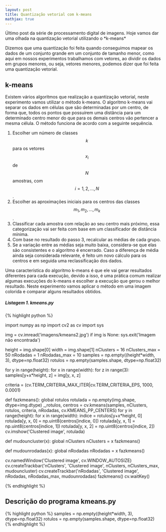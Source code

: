 ```yaml
---
layout: post
title: Quantização vetorial com k-means
mathjax: true
---
```



<div class="message">
  Último post da série de processamento digital de imagens. Hoje vamos dar uma olhada na quantização vetorial utilizando o *k-means*
</div>

Dizemos que uma quantização foi feita quando conseguimos mapear os dados de um conjunto grande em um conjunto de tamanho menor, como aqui em nossos experimentos trabalhamos com vetores, ao dividir os dados em grupos menores, ou seja, vetores menores, podemos dizer que foi feita uma quantização vetorial.

## k-means

Existem vários algoritmos que realização a quantização vetorial, neste experimento vamos utilizar o método k-means. O algoritmo k-means vai separar os dados em células que são determinadas por um centro, de forma que, todos os pontos que possuírem uma distância para um determinado centro menor do que para os demais centros vão pertencer a mesma célula. O método funciona de acordo com a seguinte sequência.

1. Escolher um número de classes $$ k $$ para os vetores $$ x_{i} $$ de $$ N $$ amostras, com $$ i = 1, 2, ..., N $$.
2. Escolher as aproximações iniciais para os centros das classes $$ m_{1}, m_{2}, ..., m_{k} $$.
3. Classificar cada amostra com relação ao seu centro mais próximo, essa categorização vai ser feita com base em um classificador de distância mínima.
4. Com base no resultado do passo 3, recalcular as médias de cada grupo.
5. Se a variação entre as médias seja muito baixa, considera-se que elas são consistentes e o algoritmo é encerrado. Caso a diferença de média ainda seja considerada relevante, é feito um novo cálculo para os centros e em seguida uma reclassificação dos dados.

Uma característica do algoritmo k-means é que ele vai gerar resultados diferentes para cada execução, devido a isso, é uma prática comum realizar algumas execuções do k-means e escolher a execução que gerou o melhor resultado. Neste experimento vamos aplicar o método em uma imagem colorida e comparar alguns resultados obtidos.


<a id="listagem1"></a>
##### Listagem 1. kmeans.py
{% highlight python %}

import numpy as np
import cv2 as cv
import sys

img = cv.imread('imagens/kmeans2.jpg')
if img is None:
    sys.exit('Imagem não encontrada')

height = img.shape[0]
width = img.shape[1]
nClusters = 16
nClusters_max = 50
nRodadas = 1
nRodadas_max = 10
samples = np.empty((height*width, 3), dtype=np.float32)
rotulos = np.empty(samples.shape, dtype=np.float32)


for y in range(height):
    for x in range(width):
        for z in range(3):
            samples[y+x*height, z] = img[y, x, z]

criteria = (cv.TERM_CRITERIA_MAX_ITER|cv.TERM_CRITERIA_EPS, 1000, 0.0001)


def fazkmeans():
    global rotulos
    rotulada = np.empty(img.shape, dtype=img.dtype)
    _,rotulos, centros = cv.kmeans(samples, nClusters, rotulos, criteria, nRodadas, cv.KMEANS_PP_CENTERS)
    for y in range(height):
        for x in range(width):
            indice = rotulos[y+x*height, 0]
            rotulada[y, x, 0] = np.uint8(centros[indice, 0])
            rotulada[y, x, 1] = np.uint8(centros[indice, 1])
            rotulada[y, x, 2] = np.uint8(centros[indice, 2])
    cv.imshow('Clustered image', rotulada)


def mudouncluster(x):
    global nClusters
    nClusters = x
    fazkmeans()


def mudounrodadas(x):
    global nRodadas
    nRodadas = x
    fazkmeans()

cv.namedWindow('Clustered image', cv.WINDOW_AUTOSIZE)
cv.createTrackbar('nClusters', 'Clustered image', nClusters, nClusters_max, mudouncluster)
cv.createTrackbar('nRodadas', 'Clustered image', nRodadas, nRodadas_max, mudounrodadas)
fazkmeans()
cv.waitKey()

{% endhighlight %}

## Descrição do programa kmeans.py

{% highlight python %}
samples = np.empty((height*width, 3), dtype=np.float32)
rotulos = np.empty(samples.shape, dtype=np.float32)
{% endhighlight %}


